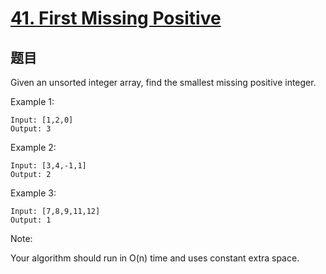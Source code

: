 # [41. First Missing Positive](https://leetcode.com/problems/first-missing-positive/description/)

## 题目

Given an unsorted integer array, find the smallest missing positive integer.

Example 1:  

```
Input: [1,2,0]  
Output: 3  
```

Example 2:  

```
Input: [3,4,-1,1]  
Output: 2  
```

Example 3:  

```
Input: [7,8,9,11,12]  
Output: 1  
```

Note:  

Your algorithm should run in O(n) time and uses constant extra space.